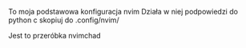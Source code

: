 To moja podstawowa konfiguracja nvim 
Działa w niej podpowiedzi do python c 
skopiuj do .config/nvim/

Jest to przeróbka nvimchad
